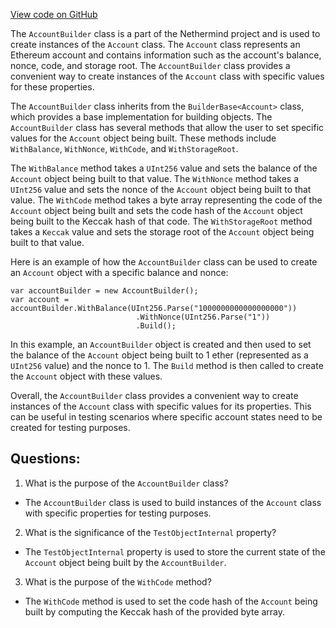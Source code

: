 [View code on GitHub](https://github.com/NethermindEth/nethermind/src/Nethermind/Nethermind.Core.Test/Builders/AccountBuilder.cs)

The `AccountBuilder` class is a part of the Nethermind project and is used to create instances of the `Account` class. The `Account` class represents an Ethereum account and contains information such as the account's balance, nonce, code, and storage root. The `AccountBuilder` class provides a convenient way to create instances of the `Account` class with specific values for these properties.

The `AccountBuilder` class inherits from the `BuilderBase<Account>` class, which provides a base implementation for building objects. The `AccountBuilder` class has several methods that allow the user to set specific values for the `Account` object being built. These methods include `WithBalance`, `WithNonce`, `WithCode`, and `WithStorageRoot`.

The `WithBalance` method takes a `UInt256` value and sets the balance of the `Account` object being built to that value. The `WithNonce` method takes a `UInt256` value and sets the nonce of the `Account` object being built to that value. The `WithCode` method takes a byte array representing the code of the `Account` object being built and sets the code hash of the `Account` object being built to the Keccak hash of that code. The `WithStorageRoot` method takes a `Keccak` value and sets the storage root of the `Account` object being built to that value.

Here is an example of how the `AccountBuilder` class can be used to create an `Account` object with a specific balance and nonce:

```
var accountBuilder = new AccountBuilder();
var account = accountBuilder.WithBalance(UInt256.Parse("1000000000000000000"))
                            .WithNonce(UInt256.Parse("1"))
                            .Build();
```

In this example, an `AccountBuilder` object is created and then used to set the balance of the `Account` object being built to 1 ether (represented as a `UInt256` value) and the nonce to 1. The `Build` method is then called to create the `Account` object with these values.

Overall, the `AccountBuilder` class provides a convenient way to create instances of the `Account` class with specific values for its properties. This can be useful in testing scenarios where specific account states need to be created for testing purposes.
## Questions: 
 1. What is the purpose of the `AccountBuilder` class?
- The `AccountBuilder` class is used to build instances of the `Account` class with specific properties for testing purposes.

2. What is the significance of the `TestObjectInternal` property?
- The `TestObjectInternal` property is used to store the current state of the `Account` object being built by the `AccountBuilder`.

3. What is the purpose of the `WithCode` method?
- The `WithCode` method is used to set the code hash of the `Account` being built by computing the Keccak hash of the provided byte array.